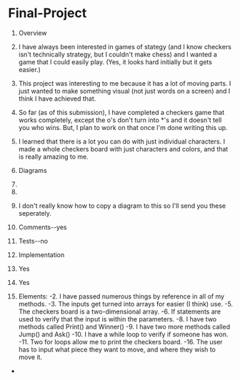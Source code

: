 # Final-Project
1. Overview
1. I have always been interested in games of stategy (and I know checkers isn't technically strategy, but I couldn't make chess) and I wanted a game that I could easily play. (Yes, it looks hard initially but it gets easier.)

2. This project was interesting to me because it has a lot of moving parts. I just wanted to make something visual (not just words on a screen) and I think I have achieved that.

3. So far (as of this submission), I have completed a checkers game that works completely, except the o's don't turn into *'s and it doesn't tell you who wins. But, I plan to work on that once I'm done writing this up.

4. I learned that there is a lot you can do with just individual characters. I made a whole checkers board with just characters and colors, and that is really amazing to me.

2. Diagrams
1. 
2. 
3. I don't really know how to copy a diagram to this so I'll send you these seperately.

3. Comments--yes

4. Tests--no

5. Implementation

1. Yes
2. Yes
3. Elements:
-2. I have passed numerous things by reference in all of my methods.
-3. The inputs get turned into arrays for easier (I think) use.
-5. The checkers board is a two-dimensional array.
-6. If statements are used to verify that the input is within the parameters.
-8. I have two methods called Print() and Winner()
-9. I have two more methods called Jump() and Ask()
-10. I have a while loop to verify if someone has won.
-11. Two for loops allow me to print the checkers board.
-16. The user has to input what piece they want to move, and where they wish to move it.
-